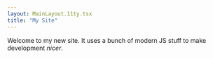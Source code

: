 ```yaml
---
layout: MainLayout.11ty.tsx
title: "My Site"
---
```


Welcome to my new site. It uses a bunch of modern JS stuff to make development *nicer*.
